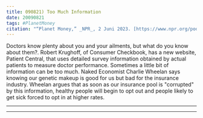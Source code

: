 ```yaml
---
title: 090821) Too Much Information
date: 20090821
tags: #PlanetMoney
citation: "“Planet Money,” _NPR_, 2 Juni 2023. [https://www.npr.org/podcasts/510289/planet-money](https://www.npr.org/podcasts/510289/planet-money) (diakses 4 Juni 2023)."
---
```


Doctors know plenty about you and your ailments, but what do you know about them?. Robert Krughoff, of Consumer Checkbook, has a new website, Patient Central, that uses detailed survey information obtained by actual patients to measure doctor performance. Sometimes a little bit of information can be too much. Naked Economist Charlie Wheelan says knowing our genetic makeup is good for us but bad for the insurance industry. Wheelan argues that as soon as our insurance pool is "corrupted" by this information, healthy people will begin to opt out and people likely to get sick forced to opt in at higher rates.

----



----
